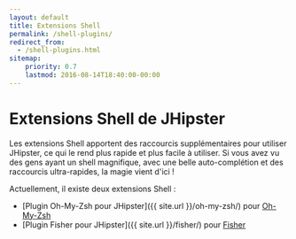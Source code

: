 ```yaml
---
layout: default
title: Extensions Shell
permalink: /shell-plugins/
redirect_from:
  - /shell-plugins.html
sitemap:
    priority: 0.7
    lastmod: 2016-08-14T18:40:00-00:00
---
```


# <i class="fa fa-terminal"></i> Extensions Shell de JHipster

Les extensions Shell apportent des raccourcis supplémentaires pour utiliser JHipster, ce qui le rend plus rapide et plus facile à utiliser. Si vous avez vu des gens ayant un shell magnifique, avec une belle auto-complétion et des raccourcis ultra-rapides, la magie vient d'ici !

Actuellement, il existe deux extensions Shell :

* [Plugin Oh-My-Zsh pour JHipster]({{ site.url }}/oh-my-zsh/) pour [Oh-My-Zsh](https://ohmyz.sh/)
* [Plugin Fisher pour JHipster]({{ site.url }}/fisher/) pour [Fisher](https://github.com/jorgebucaran/fisher)